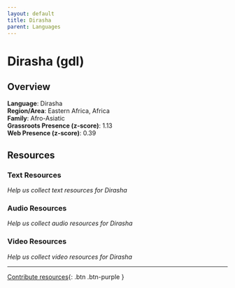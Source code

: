```yaml
---
layout: default
title: Dirasha
parent: Languages
---
```


# Dirasha (gdl)

## Overview

**Language**: Dirasha  
**Region/Area**: Eastern Africa, Africa  
**Family**: Afro-Asiatic  
**Grassroots Presence (z-score)**: 1.13  
**Web Presence (z-score)**: 0.39  

## Resources

### Text Resources
*Help us collect text resources for Dirasha*

### Audio Resources
*Help us collect audio resources for Dirasha*

### Video Resources
*Help us collect video resources for Dirasha*

---

[Contribute resources](https://forms.office.com/e/1SfLJx3u1r){: .btn .btn-purple }
